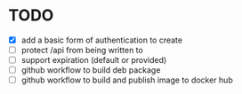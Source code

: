 # TODO

- [x] add a basic form of authentication to create 
- [ ] protect /api from being written to
- [ ] support expiration (default or provided)
- [ ] github workflow to build deb package
- [ ] github workflow to build and publish image to docker hub
